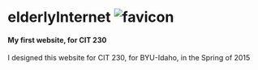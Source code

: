 # elderlyInternet ![favicon](/img/favicon.png.png)
#### My first website, for CIT 230

I designed this website for CIT 230, for BYU-Idaho, in the Spring of 2015
